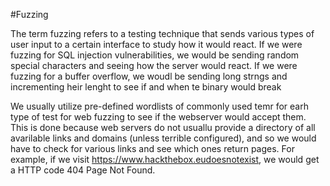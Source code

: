 

#Fuzzing

The term fuzzing refers to a testing technique that sends various types of user input
to a certain interface to study how it would react. If we were fuzzing for SQL injection
vulnerabilities, we would be sending random special characters and seeing how the server
would react. If we were fuzzing for a buffer overflow, we woudl be sending long strngs
and incrementing heir lenght to see if and when te binary would break


We usually utilize pre-defined wordlists of commonly used temr for earh type of test
for web fuzzing to see if the webserver would accept them. This is done because web
servers do not usuallu provide a directory of all avarilable links and domains (unless
terrible configured), and so we would have to check for various links and see which
ones return pages. For example, if we visit https://www.hackthebox.eudoesnotexist, we 
would get a HTTP code 404 Page Not Found.


